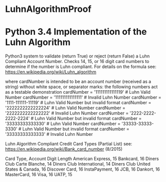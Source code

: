 
# LuhnAlgorithmProof
# Python 3.4 Implementation of the Luhn Algorithm

Python3 system to validate (return True) or reject (return False) a Luhn Compliant Account Number.
Checks 14, 15, or 16 digit card numbers to determine if the number is Luhn compliant.
For details on the formula see: https://en.wikipedia.org/wiki/Luhn_algorithm

where cardNumber is intended to be an account number (received as a string)
without white space, or separator marks: 
the following numbers act as a testable demonstration
cardNumber = '111111111111119'  # Luhn Valid Number 
cardNumber = '111111111111111'  # Invalid Luhn Number 
cardNumber = '1111-111111-11119'  # Luhn Valid Number but invalid format 
cardNumber = '2222222222222224'  # Luhn Valid Number 
cardNumber = '2222222222222222'  # Invalid Luhn Number 
cardNumber = '2222-2222-2222-2224'  # Luhn Valid Number but invalid format 
cardNumber = '33333333333330'  # Luhn Valid Number 
cardNumber = '33333-33333-3330'  # Luhn Valid Number but invalid format 
cardNumber = '33333333333333'  # Invalid Luhn Number 

Luhn Algorithm Compliant Credit Card Types (Partial List)
see: https://en.wikipedia.org/wiki/Bank_card_number (8/2015)

Card Type, Account Digit Length 
American Express, 15
Bankcard, 16
Diners Club Carte Blanche, 14
Diners Club International, 14
Diners Club United States & Canada, 16
Discover Card, 16
InstaPayment, 16
JCB, 16
Dankort, 16
MasterCard, 16
Visa, 16
UATP, 15

